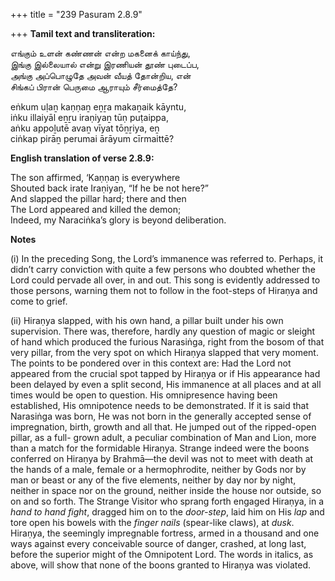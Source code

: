 +++
title = "239 Pasuram 2.8.9"

+++
**Tamil text and transliteration:**

எங்கும் உளன் கண்ணன் என்ற மகனைக் காய்ந்து,  
இங்கு இல்லையால் என்று இரணியன் தூண் புடைப்ப,  
அங்கு அப்பொழுதே அவன் வீயத் தோன்றிய, என்  
சிங்கப் பிரான் பெருமை ஆராயும் சீர்மைத்தே?

eṅkum uḷaṉ kaṇṇaṉ eṉṟa makaṉaik kāyntu,  
iṅku illaiyāl eṉṟu iraṇiyaṉ tūṇ puṭaippa,  
aṅku appoḻutē avaṉ vīyat tōṉṟiya, eṉ  
ciṅkap pirāṉ perumai ārāyum cīrmaittē?

**English translation of verse 2.8.9:**

The son affirmed, ‘Kaṇṇaṉ is everywhere  
Shouted back irate Iraṇiyaṉ, “If he be not here?”  
And slapped the pillar hard; there and then  
The Lord appeared and killed the demon;  
Indeed, my Naraciṅka’s glory is beyond deliberation.

**Notes**

\(i\) In the preceding Song, the Lord’s immanence was referred to. Perhaps, it didn’t carry conviction with quite a few persons who doubted whether the Lord could pervade all over, in and out. This song is evidently addressed to those persons, warning them not to follow in the foot-steps of Hiraṇya and come to grief.

\(ii\) Hiraṇya slapped, with his own hand, a pillar built under his own supervision. There was, therefore, hardly any question of magic or sleight of hand which produced the furious Narasiṅga, right from the bosom of that very pillar, from the very spot on which Hiraṇya slapped that very moment. The points to be pondered over in this context are: Had the Lord not appeared from the crucial spot tapped by Hiraṇya or if His appearance had been delayed by even a split second, His immanence at all places and at all times would be open to question. His omnipresence having been established, His omnipotence needs to be demonstrated. If it is said that Narasiṅga was born, He was not born in the generally accepted sense of impregnation, birth, growth and all that. He jumped out of the ripped-open pillar, as a full- grown adult, a peculiar combination of Man and Lion, more than a match for the formidable Hiraṇya. Strange indeed were the boons conferred on Hiraṇya by Brahmā—the devil was not to meet with death at the hands of a male, female or a hermophrodite, neither by Gods nor by man or beast or any of the five elements, neither by day nor by night, neither in space nor on the ground, neither inside the house nor outside, so on and so forth. The Strange Visitor who sprang forth engaged Hiraṇya, in a *hand to hand fight*, dragged him on to the *door-step*, laid him on His *lap* and tore open his bowels with the *finger nails* (spear-like claws), at *dusk*. Hiraṇya, the seemingly impregnable fortress, armed in a thousand and one ways against every conceivable source of danger, crashed, at long last, before the superior might of the Omnipotent Lord. The words in italics, as above, will show that none of the boons granted to Hiraṇya was violated.


